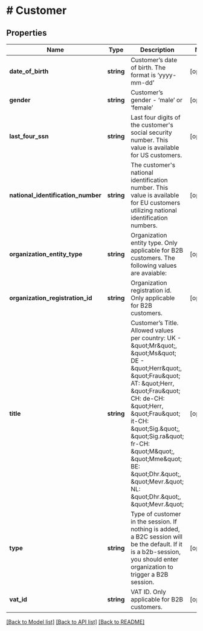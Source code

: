 # # Customer

## Properties

Name | Type | Description | Notes
------------ | ------------- | ------------- | -------------
**date_of_birth** | **string** | Customer’s date of birth. The format is ‘yyyy-mm-dd’ | [optional]
**gender** | **string** | Customer’s gender - ‘male’ or ‘female’ | [optional]
**last_four_ssn** | **string** | Last four digits of the customer&#39;s social security number. This value is available for US customers. | [optional]
**national_identification_number** | **string** | The customer&#39;s national identification number. This value is available for EU customers utilizing national identification numbers. | [optional]
**organization_entity_type** | **string** | Organization entity type. Only applicable for B2B customers. The following values are avaiable: | [optional]
**organization_registration_id** | **string** | Organization registration id. Only applicable for B2B customers. | [optional]
**title** | **string** | Customer’s Title. Allowed values per country: UK - \&quot;Mr\&quot;, \&quot;Ms\&quot; DE - \&quot;Herr\&quot;, \&quot;Frau\&quot; AT: \&quot;Herr, \&quot;Frau\&quot; CH: de-CH: \&quot;Herr, \&quot;Frau\&quot; it-CH: \&quot;Sig.\&quot;, \&quot;Sig.ra\&quot; fr-CH: \&quot;M\&quot;, \&quot;Mme\&quot;  BE: \&quot;Dhr.\&quot;, \&quot;Mevr.\&quot; NL: \&quot;Dhr.\&quot;, \&quot;Mevr.\&quot; | [optional]
**type** | **string** | Type of customer in the session. If nothing is added, a B2C session will be the default. If it is a b2b-session, you should enter organization to trigger a B2B session. | [optional]
**vat_id** | **string** | VAT ID. Only applicable for B2B customers. | [optional]

[[Back to Model list]](../../README.md#models) [[Back to API list]](../../README.md#endpoints) [[Back to README]](../../README.md)

